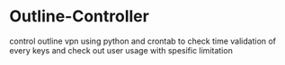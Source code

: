 # Outline-Controller
control outline vpn using python and crontab to check time validation of every keys and check out user usage with spesific limitation
